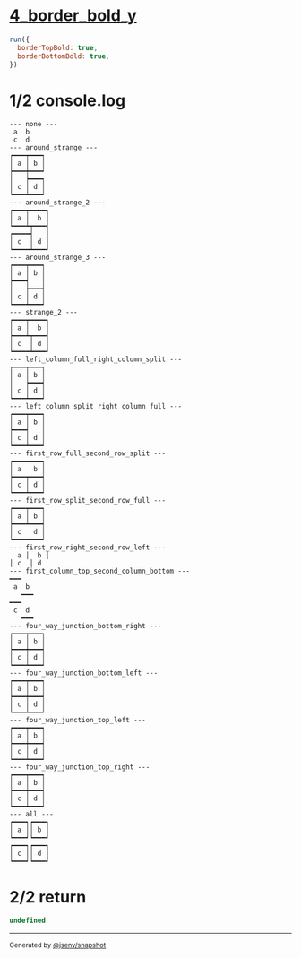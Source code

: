 # [4_border_bold_y](../../table_4_cells.test.mjs#L250)

```js
run({
  borderTopBold: true,
  borderBottomBold: true,
})
```

# 1/2 console.log

```console
--- none ---
 a  b 
 c  d 
--- around_strange ---
┍━━━┯━━━┑
│ a │ b │
┝━━━┿━━━┙
│   ┝━━━┑
│ c │ d │
┕━━━┷━━━┙
--- around_strange_2 ---
┍━━━┯━━━━┑
│ a │  b │
┕━━━┷┯━━━┥
┍━━━━┥   │
│ c  │ d │
┕━━━━┷━━━┙
--- around_strange_3 ---
┍━━━┯━━━┑
│ a │ b │
┝━━━┥   │
│   ┝━━━┥
│ c │ d │
┕━━━┷━━━┙
--- strange_2 ---
┍━━━┯━━━━┑
│ a │  b │
┝━━━┷┯━━━┥
│ c  │ d │
┕━━━━┷━━━┙
--- left_column_full_right_column_split ---
┍━━━┯━━━┑
│ a │ b │
│   ┝━━━┥
│ c │ d │
┕━━━┷━━━┙
--- left_column_split_right_column_full ---
┍━━━┯━━━┑
│ a │ b │
┝━━━┥   │
│ c │ d │
┕━━━┷━━━┙
--- first_row_full_second_row_split ---
┍━━━━━━━┑
│ a   b │
┝━━━┯━━━┥
│ c │ d │
┕━━━┷━━━┙
--- first_row_split_second_row_full ---
┍━━━┯━━━┑
│ a │ b │
┝━━━┷━━━┥
│ c   d │
┕━━━━━━━┙
--- first_row_right_second_row_left ---
  a │  b │
│ c  │ d  
--- first_column_top_second_column_bottom ---
━━━   
 a  b 
   ━━━
━━━   
 c  d 
   ━━━
--- four_way_junction_bottom_right ---
┍━━━┯━━━┑
│ a │ b │
┝━━━┿━━━┥
│ c │ d │
┕━━━┷━━━┙
--- four_way_junction_bottom_left ---
┍━━━┯━━━┑
│ a │ b │
┝━━━┿━━━┥
│ c │ d │
┕━━━┷━━━┙
--- four_way_junction_top_left ---
┍━━━┯━━━┑
│ a │ b │
┝━━━┿━━━┥
│ c │ d │
┕━━━┷━━━┙
--- four_way_junction_top_right ---
┍━━━┯━━━┑
│ a │ b │
┝━━━┿━━━┥
│ c │ d │
┕━━━┷━━━┙
--- all ---
┍━━━┑┍━━━┑
│ a ││ b │
┕━━━┙┕━━━┙
┍━━━┑┍━━━┑
│ c ││ d │
┕━━━┙┕━━━┙
```

# 2/2 return

```js
undefined
```

---

<sub>
  Generated by <a href="https://github.com/jsenv/core/tree/main/packages/independent/snapshot">@jsenv/snapshot</a>
</sub>
